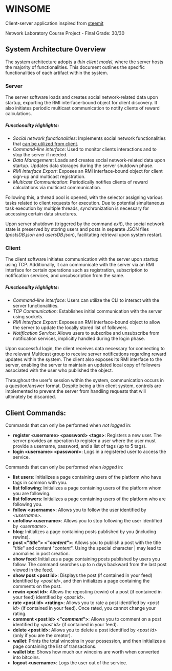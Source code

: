# WINSOME

Client-server application inspired from [steemit](https://steemit.com/)

Network Laboratory Course Project - Final Grade: 30/30

## System Architecture Overview

The system architecture adopts a *thin client model*, where the server hosts the majority of functionalities. This document outlines the specific functionalities of each artifact within the system.

### Server

The server software loads and creates social network-related data upon startup, exporting the RMI interface-bound object for client discovery. It also initiates periodic multicast communication to notify clients of reward calculations.

##### Functionality Highlights:
- *Social network functionalities*: Implements social network functionalities that [can be utilized from client](#commands).
- *Command-line interface*: Used to monitor clients interactions and to stop the server if needed.
- *Data Management*: Loads and creates social network-related data upon startup. Updates data storages during the server shutdown phase.
- *RMI Interface Export*: Exposes an RMI interface-bound object for client sign-up and multicast registration.
- *Multicast Communication*: Periodically notifies clients of reward calculations via multicast communication.

Following this, a thread pool is opened, with the selector assigning various tasks related to client requests for execution. Due to potential simultaneous task execution by multiple threads, synchronization is necessary for accessing certain data structures.

Upon server shutdown (triggered by the command *exit*), the social network state is preserved by storing users and posts in separate JSON files (*postsDB.json* and *usersDB.json*), facilitating retrieval upon system restart.

### Client

The client software initiates communication with the server upon startup using TCP. Additionally, it can communicate with the server via an RMI interface for certain operations such as registration, subscription to notification services, and unsubscription from the same.

##### Functionality Highlights:
- *Command-line interface*: Users can utilize the CLI to interact with the server functionalities.
- *TCP Communication*: Establishes initial communication with the server using sockets.
- *RMI Interface Export*: Exposes an RMI interface-bound object to allow the server to update the locally stored list of followers.
- *Notification Service*: Allows users to subscribe and unsubscribe from notification services, implicitly handled during the login phase.

Upon successful login, the client receives data necessary for connecting to the relevant Multicast group to receive server notifications regarding reward updates within the system. The client also exposes its RMI interface to the server, enabling the server to maintain an updated local copy of followers associated with the user who published the object.

Throughout the user's session within the system, communication occurs in a question/answer format. Despite being a thin client system, controls are implemented to prevent the server from handling requests that will ultimately be discarded.

## <a name="commands"></a> Client Commands:

Commands that can only be performed when *not logged* in:

- **register \<username\> \<password> \<tags>**: Registers a new user. The server provides an operation to register a user where the user must provide a username, password, and a list of tags (up to 5 tags).
- **login \<username> \<password>**: Logs in a registered user to access the service.

Commands that can only be performed when *logged* in:

- **list users**: Initializes a page containing users of the platform who have tags in common with you.
- **list following**: Initializes a page containing users of the platform whom you are following.
- **list followers**: Initializes a page containing users of the platform who are following you.
- **follow \<username>**: Allows you to follow the user identified by *\<username>*.
- **unfollow \<username>**: Allows you to stop following the user identified by *\<username>*.
- **blog**: Initializes a page containing posts published by you (including rewins).
- **post <"*title*"> <"*content*">**: Allows you to publish a post with the title "*title*" and content "*content*". Using the special character | may lead to anomalies in post creation.
- **show feed**: Initializes a page containing posts published by users you follow. The command searches up to n days backward from the last post viewed in the feed.
- **show post \<post id>**: Displays the post (if contained in your feed) identified by *\<post id>*, and then initializes a page containing the comments on the post.
- **rewin \<post id>**: Allows the reposting (rewin) of a post (if contained in your feed) identified by *\<post id>*.
- **rate \<post id> \<rating>**: Allows you to rate a post identified by *\<post id>* (if contained in your feed). Once rated, you cannot change your rating.
- **comment \<post id> \<"*comment*">**: Allows you to comment on a post identified by *\<post id>* (if contained in your feed).
- **delete \<post id>**: Allows you to delete a post identified by *\<post id>* (only if you are the creator).
- **wallet**: Prints the total wincoins in your possession, and then initializes a page containing the list of transactions.
- **wallet btc**: Shows how much our wincoins are worth when converted into bitcoins.
- **logout \<username>**: Logs the user out of the service.
